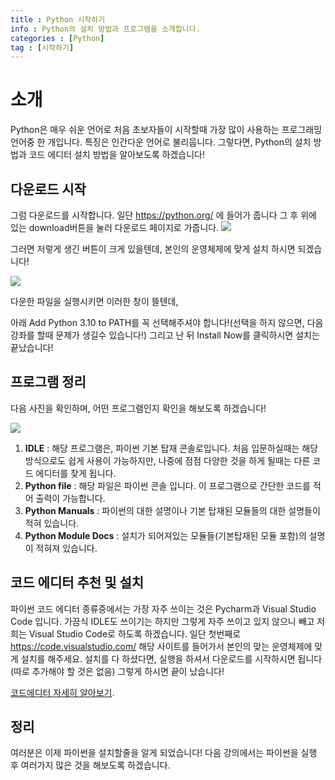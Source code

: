 ```yaml
---
title : Python 시작하기
info : Python의 설치 방법과 프로그램을 소개합니다.
categories : [Python]
tag : [시작하기]
---
```


# 소개
Python은 매우 쉬운 언어로 처음 초보자들이 시작할때 가장 많이 사용하는 프로그래밍 언어중 한 개입니다. 특징은 인간다운 언어로 불리웁니다.
그렇다면, Python의 설치 방법과 코드 에디터 설치 방법을 알아보도록 하겠습니다!


## 다운로드 시작
그럼 다운로드를 시작합니다. 일단 https://python.org/ 에 들어가 줍니다 그 후 위에 있는 download버튼을 눌러 다운로드 페이지로 가줍니다.
![](https://media.discordapp.net/attachments/823315410077089792/978230445068144660/unknown.png)

그러면 저렇게 생긴 버튼이 크게 있을텐데, 본인의 운영체제에 맞게 설치 하시면 되겠습니다!

![](https://media.discordapp.net/attachments/823315410077089792/978231013568290828/a8466a6f8bced7af.png)

다운한 파일을 실행시키면 이러한 창이 뜰텐데, 

아래 Add Python 3.10 to PATH를 꼭 선택해주셔야 합니다!(선택을 하지 않으면, 다음 강좌를 할때 문제가 생길수 있습니다!)
그리고 난 뒤 Install Now를 클릭하시면 설치는 끝났습니다!    

## 프로그램 정리
다음 사진을 확인하며, 어떤 프로그램인지 확인을 해보도록 하겠습니다!

![](https://media.discordapp.net/attachments/823315410077089792/978231850185162772/unknown.png)

1. **IDLE** : 해당 프로그램은, 파이썬 기본 탑재 콘솔로입니다. 처음 입문하실때는 해당 방식으로도 쉽게 사용이 가능하지만, 나중에 점점 다양한 것을 하게 될때는 다른 코드 에디터를 찾게 됩니다.
2. **Python file** : 해당 파일은 파이썬 콘솔 입니다. 이 프로그램으로 간단한 코드를 적어 출력이 가능합니다.
3. **Python Manuals** : 파이썬의 대한 설명이나 기본 탑재된 모듈들의 대한 설명들이 적혀 있습니다.
4. **Python Module Docs** : 설치가 되어져있는 모듈들(기본탑재된 모듈 포함)의 설명이 적혀져 있습니다.


## 코드 에디터 추천 및 설치
파이썬 코드 에디터 종류중에서는 가장 자주 쓰이는 것은 Pycharm과 Visual Studio Code 입니다. 가끔식 IDLE도 쓰이기는 하지만 그렇게 자주 쓰이고 있지 않으니 빼고 저희는 Visual Studio Code로 하도록 하겠습니다. 일단 첫번째로 https://code.visualstudio.com/ 해당 사이트를 들어가서 본인의 맞는 운영체제에 맞게 설치를 해주세요.
설치를 다 하셨다면, 실행을 하셔서 다운로드를 시작하시면 됩니다(따로 추가해야 할 것은 없음) 그렇게 하시면 끝이 났습니다!

[코드에디터 자세히 알아보기](https://developer.wade.pw/guide/code-editor).

## 정리
여러분은 이제 파이썬을 설치할줄을 알게 되었습니다!
다음 강의에서는 파이썬을 실행 후 여러가지 많은 것을 해보도록 하겠습니다.
